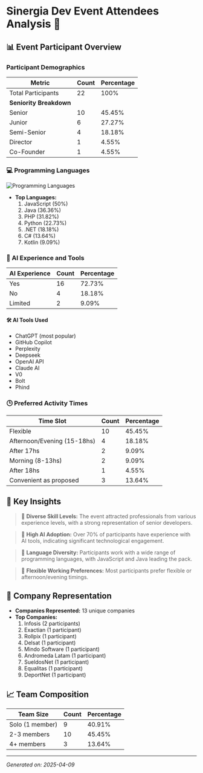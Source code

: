 # Sinergia Dev Event Attendees Analysis 🚀

## 📊 Event Participant Overview

### Participant Demographics

| Metric                  | Count | Percentage |
| ----------------------- | ----- | ---------- |
| Total Participants      | 22    | 100%       |
| **Seniority Breakdown** |       |            |
| Senior                  | 10    | 45.45%     |
| Junior                  | 6     | 27.27%     |
| Semi-Senior             | 4     | 18.18%     |
| Director                | 1     | 4.55%      |
| Co-Founder              | 1     | 4.55%      |

### 💻 Programming Languages

![Programming Languages](https://chart.googleapis.com/chart?cht=p&chs=500x300&chd=t:50,36.36,31.82,22.73,18.18,13.64,9.09&chl=JavaScript|Java|PHP|Python|.NET|C#|Kotlin&chco=4D89F9,C6D9FD)

- **Top Languages:**
  1. JavaScript (50%)
  2. Java (36.36%)
  3. PHP (31.82%)
  4. Python (22.73%)
  5. .NET (18.18%)
  6. C# (13.64%)
  7. Kotlin (9.09%)

### 🤖 AI Experience and Tools

| AI Experience | Count | Percentage |
| ------------- | ----- | ---------- |
| Yes           | 16    | 72.73%     |
| No            | 4     | 18.18%     |
| Limited       | 2     | 9.09%      |

#### 🛠 AI Tools Used
- ChatGPT (most popular)
- GitHub Copilot
- Perplexity
- Deepseek
- OpenAI API
- Claude AI
- V0
- Bolt
- Phind

### 🕒 Preferred Activity Times

| Time Slot                   | Count | Percentage |
| --------------------------- | ----- | ---------- |
| Flexible                    | 10    | 45.45%     |
| Afternoon/Evening (15-18hs) | 4     | 18.18%     |
| After 17hs                  | 2     | 9.09%      |
| Morning (8-13hs)            | 2     | 9.09%      |
| After 18hs                  | 1     | 4.55%      |
| Convenient as proposed      | 3     | 13.64%     |

## 🌟 Key Insights

> 📌 **Diverse Skill Levels:** The event attracted professionals from various experience levels, with a strong representation of senior developers.

> 📌 **High AI Adoption:** Over 70% of participants have experience with AI tools, indicating significant technological engagement.

> 📌 **Language Diversity:** Participants work with a wide range of programming languages, with JavaScript and Java leading the pack.

> 📌 **Flexible Working Preferences:** Most participants prefer flexible or afternoon/evening timings.

## 🏢 Company Representation

- **Companies Represented:** 13 unique companies
- **Top Companies:**
  1. Infosis (2 participants)
  2. Exactian (1 participant)
  3. Rollpix (1 participant)
  4. Delsat (1 participant)
  5. Mindo Software (1 participant)
  6. Andromeda Latam (1 participant)
  7. SueldosNet (1 participant)
  8. Equalitas (1 participant)
  9. DeportNet (1 participant)

## 📈 Team Composition

| Team Size       | Count | Percentage |
| --------------- | ----- | ---------- |
| Solo (1 member) | 9     | 40.91%     |
| 2-3 members     | 10    | 45.45%     |
| 4+ members      | 3     | 13.64%     |


---

*Generated on: 2025-04-09*